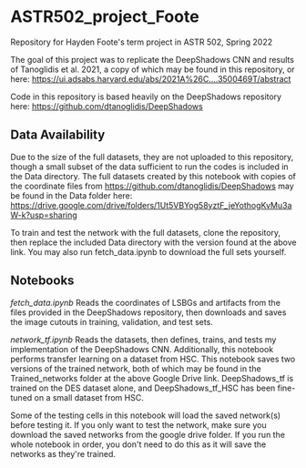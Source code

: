 # ASTR502_project_Foote
Repository for Hayden Foote's term project in ASTR 502, Spring 2022

The goal of this project was to replicate the DeepShadows CNN and results of Tanoglidis et al. 2021, a copy of which may be found in this repository, or here: https://ui.adsabs.harvard.edu/abs/2021A%26C....3500469T/abstract

Code in this repository is based heavily on the DeepShadows repository here: https://github.com/dtanoglidis/DeepShadows

## Data Availability
Due to the size of the full datasets, they are not uploaded to this repository, though a small subset of the data sufficient to run the codes is included in the Data directory. The full datasets created by this notebook with copies of the coordinate files from https://github.com/dtanoglidis/DeepShadows may be found in the Data folder here: https://drive.google.com/drive/folders/1Ut5VBYog58yztF_jeYothogKvMu3aW-k?usp=sharing

To train and test the network with the full datasets, clone the repository, then replace the included Data directory with the version found at the above link. You may also run fetch_data.ipynb to download the full sets yourself.

## Notebooks 
*fetch_data.ipynb* Reads the coordinates of LSBGs and artifacts from the files provided in the DeepShadows repository, then downloads and saves the image cutouts in training, validation, and test sets. 

*network_tf.ipynb* Reads the datasets, then defines, trains, and tests my implementation of the DeepShadows CNN. Additionally, this notebook performs transfer learning on a dataset from HSC. This notebook saves two versions of the trained network, both of which may be found in the Trained_networks folder at the above Google Drive link. DeepShadows_tf is trained on the DES dataset alone, and DeepShadows_tf_HSC has been fine-tuned on a small dataset from HSC.

Some of the testing cells in this notebook will load the saved network(s) before testing it. If you only want to test the network, make sure you download the saved networks from the google drive folder. If you run the whole notebook in order, you don't need to do this as it will save the networks as they're trained. 
